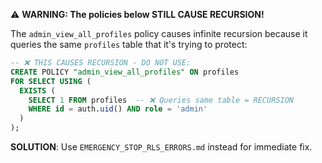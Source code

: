 ⚠️ **WARNING: The policies below STILL CAUSE RECURSION!**

The `admin_view_all_profiles` policy causes infinite recursion because it queries the same `profiles` table that it's trying to protect:

```sql
-- ❌ THIS CAUSES RECURSION - DO NOT USE:
CREATE POLICY "admin_view_all_profiles" ON profiles 
FOR SELECT USING (
  EXISTS (
    SELECT 1 FROM profiles  -- ❌ Queries same table = RECURSION
    WHERE id = auth.uid() AND role = 'admin'
  )
);
```

**SOLUTION**: Use `EMERGENCY_STOP_RLS_ERRORS.md` instead for immediate fix.